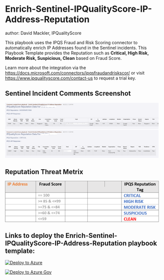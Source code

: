 # Enrich-Sentinel-IPQualityScore-IP-Address-Reputation
author: David Mackler, IPQualityScore

This playbook uses the IPQS Fraud and Risk Scoring connector to automatically enrich IP Addresses found in the Sentinel incidents. This Playbook Template provides the Reputation such as **Critical, High Risk, Moderate Risk, Suspicious, Clean** based on Fraud Score. 

Learn more about the integration via the https://docs.microsoft.com/connectors/ipqsfraudandriskscor/ or visit https://www.ipqualityscore.com/contact-us to request a trial key.

## Sentinel Incident Comments Screenshot

![Incident Comments](./Graphics/comments.png)

## Reputation Threat Metrix

![Threat Metrix](./Graphics/ip_threat_metrix.png)

## Links to deploy the Enrich-Sentinel-IPQualityScore-IP-Address-Reputation playbook template:

[![Deploy to Azure](https://aka.ms/deploytoazurebutton)](https://portal.azure.com/#create/Microsoft.Template/uri/https%3A%2F%2Fraw.githubusercontent.com%2FAzure%2FAzure-Sentinel%2Fmaster%2FSolutions%2FIPQualityScore%2FPlaybooks%2FEnrich-Sentinel-IPQualityScore-IP-Address-Reputation%2Fazuredeploy.json)

[![Deploy to Azure Gov](https://aka.ms/deploytoazuregovbutton)](https://portal.azure.us/#create/Microsoft.Template/uri/https%3A%2F%2Fraw.githubusercontent.com%2FAzure%2FAzure-Sentinel%2Fmaster%2FSolutions%2FIPQualityScore%2FPlaybooks%2FEnrich-Sentinel-IPQualityScore-IP-Address-Reputation%2Fazuredeploy.json)
